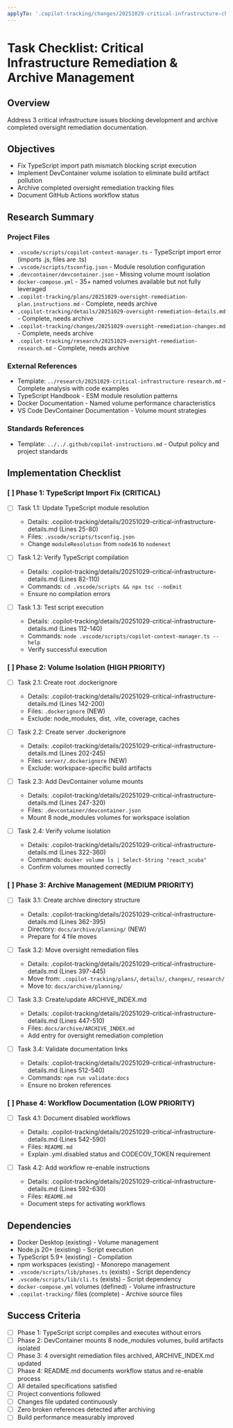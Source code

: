 ```yaml
---
applyTo: '.copilot-tracking/changes/20251029-critical-infrastructure-changes.md'
---
```


<!-- markdownlint-disable-file -->

# Task Checklist: Critical Infrastructure Remediation & Archive Management

## Overview

Address 3 critical infrastructure issues blocking development and archive completed oversight remediation documentation.

## Objectives

- Fix TypeScript import path mismatch blocking script execution
- Implement DevContainer volume isolation to eliminate build artifact pollution
- Archive completed oversight remediation tracking files
- Document GitHub Actions workflow status

## Research Summary

### Project Files

- `.vscode/scripts/copilot-context-manager.ts` - TypeScript import error (imports .js, files are .ts)
- `.vscode/scripts/tsconfig.json` - Module resolution configuration
- `.devcontainer/devcontainer.json` - Missing volume mount isolation
- `docker-compose.yml` - 35+ named volumes available but not fully leveraged
- `.copilot-tracking/plans/20251029-oversight-remediation-plan.instructions.md` - Complete, needs archive
- `.copilot-tracking/details/20251029-oversight-remediation-details.md` - Complete, needs archive
- `.copilot-tracking/changes/20251029-oversight-remediation-changes.md` - Complete, needs archive
- `.copilot-tracking/research/20251029-oversight-remediation-research.md` - Complete, needs archive

### External References

- Template: `../research/20251029-critical-infrastructure-research.md` - Complete analysis with code examples
- TypeScript Handbook - ESM module resolution patterns
- Docker Documentation - Named volume performance characteristics
- VS Code DevContainer Documentation - Volume mount strategies

### Standards References

- Template: `../../.github/copilot-instructions.md` - Output policy and project standards

## Implementation Checklist

### [ ] Phase 1: TypeScript Import Fix (CRITICAL)

- [ ] Task 1.1: Update TypeScript module resolution
  - Details: .copilot-tracking/details/20251029-critical-infrastructure-details.md (Lines 25-80)
  - Files: `.vscode/scripts/tsconfig.json`
  - Change `moduleResolution` from `node16` to `nodenext`

- [ ] Task 1.2: Verify TypeScript compilation
  - Details: .copilot-tracking/details/20251029-critical-infrastructure-details.md (Lines 82-110)
  - Commands: `cd .vscode/scripts && npx tsc --noEmit`
  - Ensure no compilation errors

- [ ] Task 1.3: Test script execution
  - Details: .copilot-tracking/details/20251029-critical-infrastructure-details.md (Lines 112-140)
  - Commands: `node .vscode/scripts/copilot-context-manager.ts --help`
  - Verify successful execution

### [ ] Phase 2: Volume Isolation (HIGH PRIORITY)

- [ ] Task 2.1: Create root .dockerignore
  - Details: .copilot-tracking/details/20251029-critical-infrastructure-details.md (Lines 142-200)
  - Files: `.dockerignore` (NEW)
  - Exclude: node_modules, dist, .vite, coverage, caches

- [ ] Task 2.2: Create server .dockerignore
  - Details: .copilot-tracking/details/20251029-critical-infrastructure-details.md (Lines 202-245)
  - Files: `server/.dockerignore` (NEW)
  - Exclude: workspace-specific build artifacts

- [ ] Task 2.3: Add DevContainer volume mounts
  - Details: .copilot-tracking/details/20251029-critical-infrastructure-details.md (Lines 247-320)
  - Files: `.devcontainer/devcontainer.json`
  - Mount 8 node_modules volumes for workspace isolation

- [ ] Task 2.4: Verify volume isolation
  - Details: .copilot-tracking/details/20251029-critical-infrastructure-details.md (Lines 322-360)
  - Commands: `docker volume ls | Select-String "react_scuba"`
  - Confirm volumes mounted correctly

### [ ] Phase 3: Archive Management (MEDIUM PRIORITY)

- [ ] Task 3.1: Create archive directory structure
  - Details: .copilot-tracking/details/20251029-critical-infrastructure-details.md (Lines 362-395)
  - Directory: `docs/archive/planning/` (NEW)
  - Prepare for 4 file moves

- [ ] Task 3.2: Move oversight remediation files
  - Details: .copilot-tracking/details/20251029-critical-infrastructure-details.md (Lines 397-445)
  - Move from: `.copilot-tracking/plans/`, `details/`, `changes/`, `research/`
  - Move to: `docs/archive/planning/`

- [ ] Task 3.3: Create/update ARCHIVE_INDEX.md
  - Details: .copilot-tracking/details/20251029-critical-infrastructure-details.md (Lines 447-510)
  - Files: `docs/archive/ARCHIVE_INDEX.md`
  - Add entry for oversight remediation completion

- [ ] Task 3.4: Validate documentation links
  - Details: .copilot-tracking/details/20251029-critical-infrastructure-details.md (Lines 512-540)
  - Commands: `npm run validate:docs`
  - Ensure no broken references

### [ ] Phase 4: Workflow Documentation (LOW PRIORITY)

- [ ] Task 4.1: Document disabled workflows
  - Details: .copilot-tracking/details/20251029-critical-infrastructure-details.md (Lines 542-590)
  - Files: `README.md`
  - Explain .yml.disabled status and CODECOV_TOKEN requirement

- [ ] Task 4.2: Add workflow re-enable instructions
  - Details: .copilot-tracking/details/20251029-critical-infrastructure-details.md (Lines 592-630)
  - Files: `README.md`
  - Document steps for activating workflows

## Dependencies

- Docker Desktop (existing) - Volume management
- Node.js 20+ (existing) - Script execution
- TypeScript 5.9+ (existing) - Compilation
- npm workspaces (existing) - Monorepo management
- `.vscode/scripts/lib/phases.ts` (exists) - Script dependency
- `.vscode/scripts/lib/cli.ts` (exists) - Script dependency
- `docker-compose.yml` volumes (defined) - Volume infrastructure
- `.copilot-tracking/` files (complete) - Archive source files

## Success Criteria

- [ ] Phase 1: TypeScript script compiles and executes without errors
- [ ] Phase 2: DevContainer mounts 8 node_modules volumes, build artifacts isolated
- [ ] Phase 3: 4 oversight remediation files archived, ARCHIVE_INDEX.md updated
- [ ] Phase 4: README.md documents workflow status and re-enable process
- [ ] All detailed specifications satisfied
- [ ] Project conventions followed
- [ ] Changes file updated continuously
- [ ] Zero broken references detected after archiving
- [ ] Build performance measurably improved
